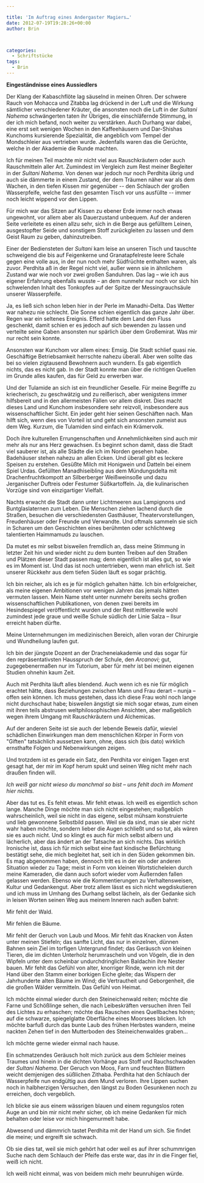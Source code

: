 ```yaml
---

title: 'Im Auftrag eines Andergaster Magiers…'
date: 2012-07-19T19:28:26+00:00
author: Brin



categories:
  - Schriftstücke
tags:
  - Brin
---
```

**Eingeständnisse eines Aussiedlers**

Der Klang der Kabaschflöte lag säuselnd in meinen Ohren. Der schwere Rauch von Mohacca und Zitabba lag drückend in der Luft und die Wirkung sämtlicher verschiedener Kräuter, die ansonsten noch die Luft in der _Sultani Nahema_ schwängerten taten ihr Übriges, die einschläfernde Stimmung, in der ich mich befand, noch weiter zu verstärken. Auch Durhang war dabei, eine erst seit wenigen Wochen in den Kaffeehäusern und Dar-Shishas Kunchoms kursierende Spezialität, die angeblich vom Tempel der Mondschleier aus vertrieben wurde. Jedenfalls waren das die Gerüchte, welche in der Akademie die Runde machten.<!--more-->

Ich für meinen Teil machte mir nicht viel aus Rauschkräutern oder auch Rauschmitteln aller Art. Zumindest im Vergleich zum Rest meiner Begleiter in der _Sultani Nahema_. Von denen war jedoch nur noch Perdhita übrig und auch sie dämmerte in einem Zustand, der dem Träumen näher war als dem Wachen, in den tiefen Kissen mir gegenüber -- den Schlauch der großen Wasserpfeife, welche fast den gesamten Tisch vor uns ausfüllte -- immer noch leicht wippend vor den Lippen.

Für mich war das Sitzen auf Kissen zu ebener Erde immer noch etwas ungewohnt, vor allem aber als Dauerzustand unbequem. Auf der anderen Seite verleitete es einen allzu sehr, sich in die Berge aus gefülltem Leinen, ausgestopfter Seide und sonstigem Stoff zurückgleiten zu lassen und dem Geist Raum zu geben, dahinzutreiben.

Einer der Bediensteten der _Sultani_ kam leise an unseren Tisch und tauschte schweigend die bis auf Feigenkerne und Granatapfelreste leere Schale gegen eine volle aus, in der nun noch mehr Südfrüchte enthalten waren, als zuvor. Perdhita aß in der Regel nicht viel, außer wenn sie in ähnlichem Zustand war wie noch vor zwei großen Sanduhren. Das lag – wie ich aus eigener Erfahrung ebenfalls wusste – an dem nunmehr nur noch vor sich hin schwelenden Inhalt des Tonkopfes auf der Spitze der Messingrauchsäule unserer Wasserpfeife.

Ja, es ließ sich schon leben hier in der Perle im Manadhi-Delta. Das Wetter war nahezu nie schlecht. Die Sonne schien eigentlich das ganze Jahr über. Regen war ein seltenes Ereignis. Efferd hatte dem Land den Fluss geschenkt, damit schien er es jedoch auf sich bewenden zu lassen und verteilte seine Gaben ansonsten nur spärlich über dem Großemirat. Was mir nur recht sein konnte.

Ansonsten war Kunchom vor allem eines: Emsig. Die Stadt schlief quasi nie. Geschäftige Betriebsamkeit herrschte nahezu überall. Aber wen sollte das bei so vielen zigtausend Bewohnern auch wundern. Es gab eigentlich nichts, das es nicht gab. In der Stadt konnte man über die richtigen Quellen im Grunde alles kaufen, das für Geld zu erwerben war.

Und der Tulamide an sich ist ein freundlicher Geselle. Für meine Begriffe zu kriecherisch, zu geschwätzig und zu reißerisch, aber wenigstens immer hilfsbereit und in den allermeisten Fällen vor allem diskret. Dies macht dieses Land und Kunchom insbesondere sehr reizvoll, insbesondere aus wissenschaftlicher Sicht. Ein jeder geht hier seinen Geschäften nach. Man hilft sich, wenn dies von Vorteil ist und geht sich ansonsten zumeist aus dem Weg. Kurzum, die Tulamiden sind einfach ein Krämervolk.

Doch ihre kulturellen Errungenschaften und Annehmlichkeiten sind auch mir mehr als nur ans Herz gewachsen. Es beginnt schon damit, dass die Stadt viel sauberer ist, als alle Städte die ich im Norden gesehen habe. Badehäuser stehen nahezu an allen Ecken. Und überall gibt es leckere Speisen zu erstehen. Gesüßte Milch mit Honigwein und Datteln bei einem Spiel Urdas. Gefüllten Manadhiseibling aus dem Mündungsdelta mit Drachenfruchtkompott an Silberberger Weißweinsoße und dazu Jerganischer Duftreis oder Festumer Süßkartoffeln. Ja, die kulinarischen Vorzüge sind von einzigartiger Vielfalt.

Nachts erwacht die Stadt dann unter Lichtmeeren aus Lampignons und Buntglaslaternen zum Leben. Die Menschen ziehen lachend durch die Straßen, besuchen die verschiedensten Gasthäuser, Theatervorstellungen, Freudenhäuser oder Freunde und Verwandte. Und oftmals sammeln sie sich in Scharen um den Geschichten eines berühmten oder schlichtweg talentierten Haimmamuds zu lauschen.

Da mutet es mir selbst bisweilen fremdlich an, dass meine Stimmung in letzter Zeit hin und wieder nicht zu dem bunten Treiben auf den Straßen und Plätzen dieser Stadt passen mag; denn eigentlich ist alles gut, so wie es im Moment ist. Und das ist noch untertrieben, wenn man ehrlich ist. Seit unserer Rückkehr aus dem tiefen Süden läuft es sogar prächtig.

Ich bin reicher, als ich es je für möglich gehalten hätte. Ich bin erfolgreicher, als meine eigenen Ambitionen vor wenigen Jahren das jemals hätten vermuten lassen. Mein Name steht unter nunmehr bereits sechs großen wissenschaftlichen Publikationen, von denen zwei bereits im Hesindespiegel veröffentlicht wurden und der Rest mittlerweile wohl zumindest jede graue und weiße Schule südlich der Linie Salza – Ilsur erreicht haben dürfte.

Meine Unternehmungen im medizinischen Bereich, allen voran der Chirurgie und Wundheilung laufen gut.

Ich bin der jüngste Dozent an der Dracheneiakademie und das sogar für den repräsentativsten Hausspruch der Schule, den _Arcanovi_; gut, zugegebenermaßen nur im Tutorium, aber für mehr ist bei meinen eigenen Studien ohnehin kaum Zeit.

Auch mit Perdhita läuft alles blendend. Auch wenn ich es nie für möglich erachtet hätte, dass Beziehungen zwischen Mann und Frau derart – nunja – offen sein können. Ich muss gestehen, dass ich diese Frau wohl noch lange nicht durchschaut habe; bisweilen ängstigt sie mich sogar etwas, zum einen mit ihren teils abstrusen weltphilosophischen Ansichten, aber maßgeblich wegen ihrem Umgang mit Rauschkräutern und Alchemicas.

Auf der anderen Seite ist sie auch der lebende Beweis dafür, wieviel schädlichen Einwirkungen man dem menschlichen Körper in Form von "Giften" tatsächlich aussetzen kann, ohne, dass sich (bis dato) wirklich ernsthafte Folgen und Nebenwirkungen zeigen.

Und trotzdem ist es gerade ein Satz, den Perdhita vor einigen Tagen erst gesagt hat, der mir im Kopf herum spukt und seinen Weg nicht mehr nach draußen finden will.

_Ich weiß gar nicht wieso du manchmal so bist – uns fehlt doch im Moment hier nichts._

Aber das tut es. Es fehlt etwas. Mir fehlt etwas. Ich weiß es eigentlich schon lange. Manche Dinge möchte man sich nicht eingestehen; maßgeblich wahrscheinlich, weil sie nicht in das eigene, selbst mühsam konstruierte und lieb gewonnene Selbstbild passen. Weil sie da sind, man sie aber nicht wahr haben möchte, sondern lieber die Augen schließt und so tut, als wären sie es auch nicht. Und so klingt es auch für mich selbst albern und lächerlich, aber das ändert an der Tatsache an sich nichts. Das wirklich Ironische ist, dass ich für mich selbst eine fast kindische Befürchtung bestätigt sehe, die mich begleitet hat, seit ich in den Süden gekommen bin. Es mag abgenommen haben, dennoch tritt es in der ein oder anderen Situation wieder zu Tage; meist in Form von kleinen Wortsticheleien durch meine Kameraden, die dann auch sofort wieder vom Äußernden fallen gelassen werden. Ebenso wie die Kommentierungen zu Verhaltensweisen, Kultur und Gedankengut. Aber trotz allem lässt es sich nicht wegdiskutieren und ich muss im Umhang des Durhang selbst lächeln, als der Gedanke sich in leisen Worten seinen Weg aus meinem Inneren nach außen bahnt:

Mir fehlt der Wald.

Mir fehlen die Bäume.

Mir fehlt der Geruch von Laub und Moos. Mir fehlt das Knacken von Ästen unter meinen Stiefeln; das sanfte Licht, das nur in einzelnen, dünnen Bahnen sein Ziel im torfigen Untergrund findet; das Geräusch von kleinen Tieren, die im dichten Unterholz herumrascheln und von Vögeln, die in den Wipfeln unter dem scheinbar undurchdringlichen Baldachin ihre Nester bauen. Mir fehlt das Gefühl von alter, knorriger Rinde, wenn ich mit der Hand über den Stamm einer borkigen Eiche gleite; das Wispern der Jahrhunderte alten Bäume im Wind; die Vertrautheit und Geborgenheit, die die großen Wälder vermitteln. Das Gefühl von Heimat.

Ich möchte einmal wieder durch den Steineichenwald reiten; möchte die Farne und Schößlinge sehen, die nach Leibeskräften versuchen ihren Teil des Lichtes zu erhaschen; möchte das Rauschen eines Quellbaches hören; auf die schwarze, spiegelglatte Oberfläche eines Moorsees blicken. Ich möchte barfuß durch das bunte Laub des frühen Herbstes wandern, meine nackten Zehen tief in den Mutterboden des Steineichenwaldes graben…

Ich möchte gerne wieder einmal nach hause.

Ein schmatzendes Geräusch holt mich zurück aus dem Schleier meines Traumes und hinein in die dichten Vorhänge aus Stoff und Rauchschwaden der _Sultani Nahema_. Der Geruch von Moos, Farn und feuchten Blättern weicht demjenigen des süßlichen Zithaba. Perdhita hat den Schlauch der Wasserpfeife nun endgültig aus dem Mund verloren. Ihre Lippen suchen noch in halbherzigen Versuchen, den längst zu Boden Gesunkenen noch zu erreichen, doch vergeblich.

Ich blicke sie aus einem wässrigen blauen und einem regungslos roten Auge an und bin mir nicht mehr sicher, ob ich meine Gedanken für mich behalten oder leise vor mich hingemurmelt habe.

Abwesend und dämmrich tastet Perdhita mit der Hand um sich. Sie findet die meine; und ergreift sie schwach.

Ob sie dies tat, weil sie mich gehört hat oder weil es auf ihrer schummrigen Suche nach dem Schlauch der Pfeife das erste war, das ihr in die Finger fiel, weiß ich nicht.

Ich weiß nicht einmal, was von beidem mich mehr beunruhigen würde.

